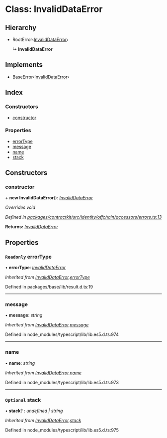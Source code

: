 # Class: InvalidDataError

## Hierarchy

* RootError‹[InvalidDataError](../enums/_identity_offchain_accessors_errors_.schemaerrortypes.md#invaliddataerror)›

  ↳ **InvalidDataError**

## Implements

* BaseError‹[InvalidDataError](../enums/_identity_offchain_accessors_errors_.schemaerrortypes.md#invaliddataerror)›

## Index

### Constructors

* [constructor](_identity_offchain_accessors_errors_.invaliddataerror.md#constructor)

### Properties

* [errorType](_identity_offchain_accessors_errors_.invaliddataerror.md#readonly-errortype)
* [message](_identity_offchain_accessors_errors_.invaliddataerror.md#message)
* [name](_identity_offchain_accessors_errors_.invaliddataerror.md#name)
* [stack](_identity_offchain_accessors_errors_.invaliddataerror.md#optional-stack)

## Constructors

###  constructor

\+ **new InvalidDataError**(): *[InvalidDataError](_identity_offchain_accessors_errors_.invaliddataerror.md)*

*Overrides void*

*Defined in [packages/contractkit/src/identity/offchain/accessors/errors.ts:13](https://github.com/celo-org/celo-monorepo/blob/master/packages/contractkit/src/identity/offchain/accessors/errors.ts#L13)*

**Returns:** *[InvalidDataError](_identity_offchain_accessors_errors_.invaliddataerror.md)*

## Properties

### `Readonly` errorType

• **errorType**: *[InvalidDataError](../enums/_identity_offchain_accessors_errors_.schemaerrortypes.md#invaliddataerror)*

*Inherited from [InvalidDataError](_identity_offchain_accessors_errors_.invaliddataerror.md).[errorType](_identity_offchain_accessors_errors_.invaliddataerror.md#readonly-errortype)*

Defined in packages/base/lib/result.d.ts:19

___

###  message

• **message**: *string*

*Inherited from [InvalidDataError](_identity_offchain_accessors_errors_.invaliddataerror.md).[message](_identity_offchain_accessors_errors_.invaliddataerror.md#message)*

Defined in node_modules/typescript/lib/lib.es5.d.ts:974

___

###  name

• **name**: *string*

*Inherited from [InvalidDataError](_identity_offchain_accessors_errors_.invaliddataerror.md).[name](_identity_offchain_accessors_errors_.invaliddataerror.md#name)*

Defined in node_modules/typescript/lib/lib.es5.d.ts:973

___

### `Optional` stack

• **stack**? : *undefined | string*

*Inherited from [InvalidDataError](_identity_offchain_accessors_errors_.invaliddataerror.md).[stack](_identity_offchain_accessors_errors_.invaliddataerror.md#optional-stack)*

Defined in node_modules/typescript/lib/lib.es5.d.ts:975
